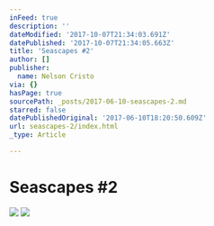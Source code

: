 ```yaml
---
inFeed: true
description: ''
dateModified: '2017-10-07T21:34:03.691Z'
datePublished: '2017-10-07T21:34:05.663Z'
title: 'Seascapes #2'
author: []
publisher:
  name: Nelson Cristo
via: {}
hasPage: true
sourcePath: _posts/2017-06-10-seascapes-2.md
starred: false
datePublishedOriginal: '2017-06-10T18:20:50.609Z'
url: seascapes-2/index.html
_type: Article

---
```

# Seascapes \#2
![](https://the-grid-user-content.s3-us-west-2.amazonaws.com/6e26b28a-5834-4e63-91a3-07a66d52bca0.jpg)
![](https://the-grid-user-content.s3-us-west-2.amazonaws.com/dd942337-7cb7-4d88-b712-9862292f450b.jpg)